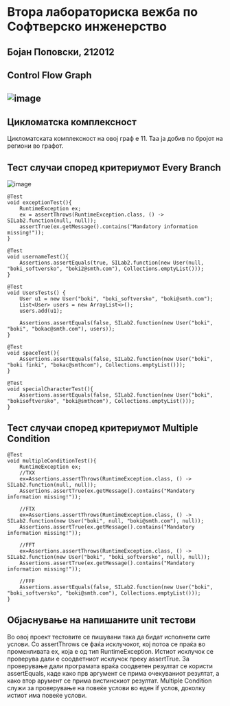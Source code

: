 <h1> Втора лабораториска вежба по Софтверско инженерство </h1>
<h2> Бојан Поповски, 212012 </h2>
<h2> Control Flow Graph <h2>
  
  ![image](https://github.com/bokii2/SI_2023_lab2_212012/assets/109042385/da09087d-c045-48c6-afe1-23afa8d9ba27)

<h2> Цикломатска комплексност </h2>
  <p> Цикломатската комплексност на овој граф е 11. Таа ја добив по бројот на региони во графот. </p>
  
<h2> Тест случаи според критериумот Every Branch </h2>

  ![image](https://github.com/bokii2/SI_2023_lab2_212012/assets/109042385/e5bbe68a-5175-43bc-8dee-fd815828c184)

  
    @Test
    void exceptionTest(){
        RuntimeException ex;
        ex = assertThrows(RuntimeException.class, () -> SILab2.function(null, null));
        assertTrue(ex.getMessage().contains("Mandatory information missing!"));
    }

    @Test
    void usernameTest(){
        Assertions.assertEquals(true, SILab2.function(new User(null, "boki_softversko", "boki2@smth.com"), Collections.emptyList()));
    }

    @Test
    void UsersTests() {
        User u1 = new User("boki", "boki_softversko", "boki@smth.com");
        List<User> users = new ArrayList<>();
        users.add(u1);

        Assertions.assertEquals(false, SILab2.function(new User("boki", "boki", "bokac@smth.com"), users));
    }

    @Test
    void spaceTest(){
        Assertions.assertEquals(false, SILab2.function(new User("boki", "boki finki", "bokac@smthcom"), Collections.emptyList()));
    }

    @Test
    void specialCharacterTest(){
        Assertions.assertEquals(false, SILab2.function(new User("boki", "bokisoftversko", "boki@smthcom"), Collections.emptyList()));
    } 

  
  
<h2> Тест случаи според критериумот Multiple Condition </h2>

    @Test
    void multipleConditionTest(){
        RuntimeException ex;
        //TXX
        ex=Assertions.assertThrows(RuntimeException.class, () -> SILab2.function(null, null));
        Assertions.assertTrue(ex.getMessage().contains("Mandatory information missing!"));

        //FTX
        ex=Assertions.assertThrows(RuntimeException.class, () -> SILab2.function(new User("boki", null, "boki@smth.com"), null));
        Assertions.assertTrue(ex.getMessage().contains("Mandatory information missing!"));

        //FFT
        ex=Assertions.assertThrows(RuntimeException.class, () -> SILab2.function(new User("boki", "boki_softversko", null), null));
        Assertions.assertTrue(ex.getMessage().contains("Mandatory information missing!"));

        //FFF
        Assertions.assertEquals(false, SILab2.function(new User("boki", "boki_softversko", "boki@smth.com"), Collections.emptyList()));
    }
  
<h2> Објаснување на напишаните unit тестови </h2>
    <p> Во овој проект тестовите се пишувани така да бидат исполнети сите услови. Со assertThrows се фаќа исклучокот, кој потоа се праќа во променливата ex, која е 
      од тип RuntimeException. Истиот исклучок се проверува дали е соодветниот исклучок преку assertTrue. За проверување дали програмата враќа соодветен резултат се 
      користи assertEquals, каде како прв аргумент се прима очекуваниот резултат, а како втор арумент се прима вистинскиот резултат. Multiple Condition служи за проверување 
      на повеќе услови во еден if услов, доколку истиот има повеќе услови. </p>
    

